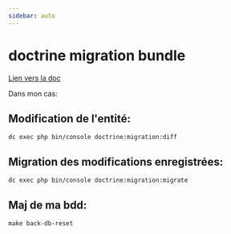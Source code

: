 ```yaml
---
sidebar: auto
---
```

# doctrine migration bundle

[Lien vers la doc](https://symfony.com/doc/master/bundles/DoctrineMigrationsBundle/index.html) 

Dans mon cas:

## Modification de l'entité:
```
dc exec php bin/console doctrine:migration:diff 
```
## Migration des modifications enregistrées:
```
dc exec php bin/console doctrine:migration:migrate
```
## Maj de ma bdd:
```
make back-db-reset
```